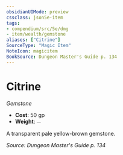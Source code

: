 ```yaml
---
obsidianUIMode: preview
cssclass: json5e-item
tags:
- compendium/src/5e/dmg
- item/wealth/gemstone
aliases: ["Citrine"]
SourceType: "Magic Item"
NoteIcon: magicitem
BookSource: Dungeon Master's Guide p. 134
---
```

# Citrine
*Gemstone*  

- **Cost**: 50 gp
- **Weight**: ⏤

A transparent pale yellow-brown gemstone.

*Source: Dungeon Master's Guide p. 134*